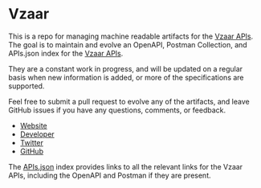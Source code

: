 # VzaarThis is a repo for managing machine readable artifacts for the [Vzaar APIs](http://vzaar.com/). The goal is to maintain and evolve an OpenAPI, Postman Collection, and APIs.json index for the [Vzaar APIs](http://vzaar.com/).They are a constant work in progress, and will be updated on a regular basis when new information is added, or more of the specifications are supported.Feel free to submit a pull request to evolve any of the artifacts, and leave GitHub issues if you have any questions, comments, or feedback.- [Website](http://vzaar.com/)- [Developer](http://vzaar.com/)- [Twitter](https://twitter.com/vzaar)- [GitHub](https://github.com/vzaar)The [APIs.json](https://github.com/api-evangelist/vzaar/blob/master/apis.json) index provides links to all the relevant links for the Vzaar APIs, including the OpenAPI and Postman if they are present.